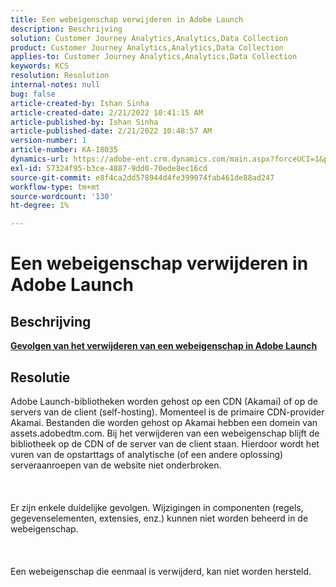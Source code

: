 ```yaml
---
title: Een webeigenschap verwijderen in Adobe Launch
description: Beschrijving
solution: Customer Journey Analytics,Analytics,Data Collection
product: Customer Journey Analytics,Analytics,Data Collection
applies-to: Customer Journey Analytics,Analytics,Data Collection
keywords: KCS
resolution: Resolution
internal-notes: null
bug: false
article-created-by: Ishan Sinha
article-created-date: 2/21/2022 10:41:15 AM
article-published-by: Ishan Sinha
article-published-date: 2/21/2022 10:48:57 AM
version-number: 1
article-number: KA-18035
dynamics-url: https://adobe-ent.crm.dynamics.com/main.aspx?forceUCI=1&pagetype=entityrecord&etn=knowledgearticle&id=8668adc9-0293-ec11-b400-000d3a58fa8c
exl-id: 57324f95-b3ce-4887-9dd0-70ede8ec16cd
source-git-commit: e8f4ca2dd578944d4fe399074fab461de88ad247
workflow-type: tm+mt
source-wordcount: '130'
ht-degree: 1%

---
```


# Een webeigenschap verwijderen in Adobe Launch

## Beschrijving

<u><b>Gevolgen van het verwijderen van een webeigenschap in Adobe Launch</b></u>

## Resolutie

Adobe Launch-bibliotheken worden gehost op een CDN (Akamai) of op de servers van de client (self-hosting). Momenteel is de primaire CDN-provider Akamai. Bestanden die worden gehost op Akamai hebben een domein van assets.adobedtm.com. Bij het verwijderen van een webeigenschap blijft de bibliotheek op de CDN of de server van de client staan. Hierdoor wordt het vuren van de opstarttags of analytische (of een andere oplossing) serveraanroepen van de website niet onderbroken.<br><br> <br><br>Er zijn enkele duidelijke gevolgen. Wijzigingen in componenten (regels, gegevenselementen, extensies, enz.) kunnen niet worden beheerd in de webeigenschap.<br><br> <br><br>Een webeigenschap die eenmaal is verwijderd, kan niet worden hersteld.
